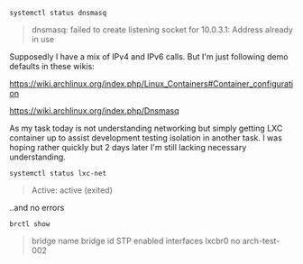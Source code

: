 `systemctl status dnsmasq`

> dnsmasq: failed to create listening socket for 10.0.3.1: Address already in use

Supposedly I have a mix of IPv4 and IPv6 calls. But I'm just following demo defaults in these wikis:

https://wiki.archlinux.org/index.php/Linux_Containers#Container_configuration

https://wiki.archlinux.org/index.php/Dnsmasq

As my task today is not understanding networking but simply getting LXC container up to assist development testing isolation in another task. I was hoping rather quickly but 2 days later I'm still lacking necessary understanding.

`systemctl status lxc-net`

> Active: active (exited) 

..and no errors

`brctl show`

> bridge name		bridge id		STP enabled	interfaces
> lxcbr0		<redacted>		no		arch-test-002

